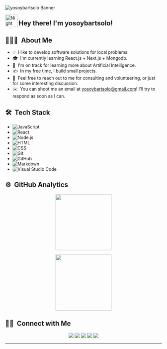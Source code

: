 <!-- Banner -->
![yosoybartsolo Banner](https://res.cloudinary.com/djlx5smmq/image/upload/v1686081293/yosoybart.banner_advdkf.jpg)

<!-- Introduction -->
<img alt="Night Coding" src="./assets/Hand%20Wave.gif" width='40' align="left"/><h2>Hey there! I'm yosoybartsolo!</h2>

<!-- About Me -->
## 👨🏻‍💻 &nbsp;About Me

- 💡 &nbsp;I like to develop software solutions for local problems.
- 🎓 &nbsp;I'm currently learning React.js + Next.js + Mongodb.
- 🌱 &nbsp;I'm on track for learning more about Artificial Intelligence.
- ✍️ &nbsp;In my free time, I build small projects.
- 💬 &nbsp;Feel free to reach out to me for consulting and volunteering, or just for some interesting discussion.
- ✉️ &nbsp;You can shoot me an email at yosoybartsolo@gmail.com! I'll try to respond as soon as I can.

<!-- Tech Stack -->
## 🛠 &nbsp;Tech Stack

- ![JavaScript](https://img.shields.io/badge/-JavaScript-05122A?style=flat&logo=javascript)
- ![React](https://img.shields.io/badge/-React-05122A?style=flat&logo=react)
- ![Node.js](https://img.shields.io/badge/-Node.js-05122A?style=flat&logo=node.js)
- ![HTML](https://img.shields.io/badge/-HTML-05122A?style=flat&logo=HTML5)
- ![CSS](https://img.shields.io/badge/-CSS-05122A?style=flat&logo=CSS3&logoColor=1572B6)
- ![Git](https://img.shields.io/badge/-Git-05122A?style=flat&logo=git)
- ![GitHub](https://img.shields.io/badge/-GitHub-05122A?style=flat&logo=github)
- ![Markdown](https://img.shields.io/badge/-Markdown-05122A?style=flat&logo=markdown)
- ![Visual Studio Code](https://img.shields.io/badge/-Visual%20Studio%20Code-05122A?style=flat&logo=visual-studio-code&logoColor=007ACC)

<!-- GitHub Analytics -->
## ⚙️ &nbsp;GitHub Analytics

<p align="center">
<a href="https://github.com/yosoybartsolo">
  <img height="180em" src="https://github-readme-stats-eight-theta.vercel.app/api?username=yosoybartsolo&show_icons=true&theme=algolia&include_all_commits=true&count_private=true"/>
</a>
</p>

<p align="center">
<a href="https://github.com/yosoybartsolo">
  <img height="180em" src="https://github-readme-stats-eight-theta.vercel.app/api/top-langs/?username=yosoybartsolo&layout=compact&langs_count=8&theme=algolia"/>
</a>
</p>

<!-- Connect with Me -->
## 🤝🏻 &nbsp;Connect with Me

<p align="center">
<a href="https://www.yosoybartsolo.com"><img src="https://img.shields.io/badge/-yosoybartsolo.com-3423A6?style=flat&logo=Google-Chrome&logoColor=white"/></a>
<a href="https://www.linkedin.com/in/bart-lopez-267b12212/"><img src="https://img.shields.io/badge/-yosoybartsolo-0077B5?style=flat&logo=Linkedin&logoColor=white"/></a>
<a href="mailto:yosoybartsolo@gmail.com"><img src="https://img.shields.io/badge/-yosoybartsolo@gmail.com-D14836?style=flat&logo=Gmail&logoColor=white"/></a>
<a href="https://instagram.com/yosoybartsolo"><img src="https://img.shields.io/badge/-@yosoybartsolo_-E4405F?style=flat&logo=Instagram&logoColor=white"/></a>
<a href="https://facebook.com/yosoybartsolo"><img src="https://img.shields.io/badge/-@yosoybartsolo-1877F2?style=flat&logo=Facebook&logoColor=white"/></a>
</p>

-----
